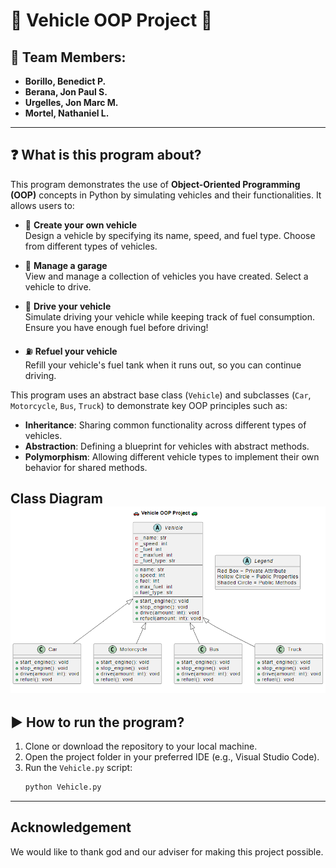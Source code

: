 # 🚗 Vehicle OOP Project 🚙

## 👥 Team Members:
- **Borillo, Benedict P.**
- **Berana, Jon Paul S.**
- **Urgelles, Jon Marc M.**
- **Mortel, Nathaniel L.**

---

## ❓ What is this program about?
This program demonstrates the use of **Object-Oriented Programming (OOP)** concepts in Python by simulating vehicles and their functionalities. It allows users to:

- 🔧 **Create your own vehicle**  
  Design a vehicle by specifying its name, speed, and fuel type. Choose from different types of vehicles.

- 🧰 **Manage a garage**  
  View and manage a collection of vehicles you have created. Select a vehicle to drive.

- 🚦 **Drive your vehicle**  
  Simulate driving your vehicle while keeping track of fuel consumption. Ensure you have enough fuel before driving!

- ⛽ **Refuel your vehicle**  
  Refill your vehicle's fuel tank when it runs out, so you can continue driving.

This program uses an abstract base class (`Vehicle`) and subclasses (`Car`, `Motorcycle`, `Bus`, `Truck`) to demonstrate key OOP principles such as:
- **Inheritance**: Sharing common functionality across different types of vehicles.
- **Abstraction**: Defining a blueprint for vehicles with abstract methods.
- **Polymorphism**: Allowing different vehicle types to implement their own behavior for shared methods.

**Class Diagram**
![Class Diagram](Class%20Diagram.png)
---

## ▶️ How to run the program?
1. Clone or download the repository to your local machine.
2. Open the project folder in your preferred IDE (e.g., Visual Studio Code).
3. Run the `Vehicle.py` script:
   ```bash
   python Vehicle.py

---

## Acknowledgement
We would like to thank god and our adviser for making this project possible.